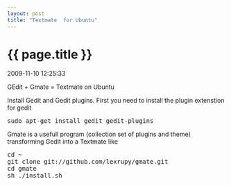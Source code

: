 ```yaml
---
layout: post
title: "Textmate  for Ubuntu"
---
```


<h1> {{ page.title }} </h1> <p class='meta'>2009-11-10 12:25:33</p>

GEdit + Gmate = Textmate on Ubuntu

Install Gedit and Gedit plugins.
First you need to install the plugin extenstion for gedit
<pre name='code' class='text'>
sudo apt-get install gedit gedit-plugins
</pre>

Gmate is a usefull program (collection set of plugins and theme) transforming Gedit into a Textmate like
<pre name='code' class='text'>
cd ~
git clone git://github.com/lexrupy/gmate.git
cd gmate
sh ./install.sh
</pre>